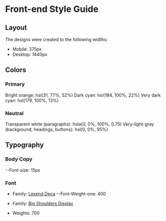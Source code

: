 # Front-end Style Guide

## Layout

The designs were created to the following widths:

- Mobile: 375px
- Desktop: 1440px

## Colors

### Primary

Bright orange: hsl(31, 77%, 52%)
Dark cyan: hsl(184, 100%, 22%)
Very dark cyan: hsl(179, 100%, 13%)

### Neutral

Transparent white (paragraphs): hsla(0, 0%, 100%, 0.75)
Very-light-gray (background, headings, buttons): hsl(0, 0%, 95%)

## Typography

### Body Copy

--Font-size: 15px

### Font

- Family: [Lexend Deca](https://fonts.google.com/specimen/Lexend+Deca)
--Font-Weight-one: 400

- Family: [Big Shoulders Display](https://fonts.google.com/specimen/Big+Shoulders+Display)
- Weights: 700
